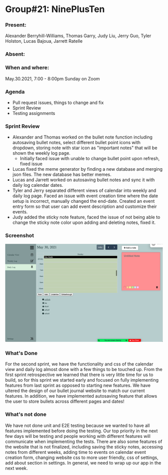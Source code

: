 # Group#21: NinePlusTen

### Present:

Alexander Berryhill-Williams, Thomas Garry, Judy Liu, Jerry Guo, Tyler Holston, Lucas Bajoua, Jarrett Ratelle

### Absent:


### When and where:

May.30.2021, 7:00 - 8:00pm Sunday on Zoom

### Agenda

- Pull request issues, things to change and fix
- Sprint Review
- Testing assignments

### Sprint Review

- Alexander and Thomas worked on the bullet note function including autosaving bullet notes, select different bullet point icons with dropdown, storing note with star icon as "important notes" that will be shown the weekly log page. 
    - Initially faced issue with unable to change bullet point upon refresh, fixed issue
- Lucas fixed the meme generator by finding a new database and merging json files. The new database has better memes. 
- Lucas and Jarrett worked on autosaving bullet notes and sync it with daily log calendar dates. 
- Tyler and Jerry separated different views of calendar into weekly and daily log page. Faced an issue with event creation time where the date setup is incorrect, manually changed the end-date. Created an event entry form so that user can add event description and customize their events.
- Judy added the sticky note feature, faced the issue of not being able to change the sticky note color upon adding and deleting notes, fixed it.

### Screenshot
![Sprint 2 demo](../../misc/sprint2-demo.png)

### What's Done
For the second sprint, we have the functionality and css of the calendar view and daily log almost done with a few things to be touched up. From the first sprint retrospective we learned that there is very little time for us to build, so for this sprint we started early and focused on fully implementing features from last sprint as opposed to starting new features. We have ultered the design of our bullet journal website to match our current features. In addition, we have implemented autosaving feature that allows the user to store bullets across different pages and dates!

### What's not done
We have not done unit and E2E testing because we wanted to have all features implemented before doing the testing. Our top priority in the next few days will be testing and people working with different features will communicate when implementing the tests.
There are also some features of the website that is not finalized, including saving the sticky notes, accessing notes from different weeks, adding time to events on calendar event creation form, changing website css to more user friendly, css of settings, add about section in settings. In general, we need to wrap up our app in the next week. 